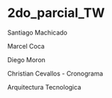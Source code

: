 # 2do_parcial_TW

Santiago Machicado


Marcel Coca


Diego Moron


Christian Cevallos - Cronograma


Arquitectura Tecnologica




